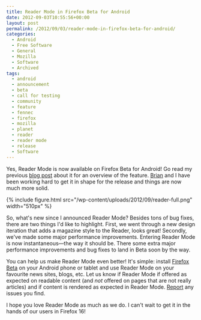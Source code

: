 ```yaml
---
title: Reader Mode in Firefox Beta for Android
date: 2012-09-03T10:55:56+00:00
layout: post
permalink: /2012/09/03/reader-mode-in-firefox-beta-for-android/
categories:
  - Android
  - Free Software
  - General
  - Mozilla
  - Software
  - Archived
tags:
  - android
  - announcement
  - beta
  - call for testing
  - community
  - feature
  - fennec
  - firefox
  - mozilla
  - planet
  - reader
  - reader mode
  - release
  - Software
---
```

Yes, Reader Mode is now available on Firefox Beta for Android! Go read my
previous [blog
post](http://lucasr.org/2012/06/21/reader-mode-in-firefox-mobile/) about it for
an overview of the feature. [Brian](http://thebnich.com/blog/) and I have been
working hard to get it in shape for the release and things are now much more
solid.

{% include figure.html src="/wp-content/uploads/2012/09/reader-full.png"
width="510px" %}

So, what's new since I announced Reader Mode? Besides tons of bug fixes, there
are two things I'd like to highlight. First, we went through a new design
iteration that adds a magazine style to the Reader, looks great! Secondly,
we've made some major performance improvements. Entering Reader Mode
is now instantaneous—the way it should be. There some extra major
performance improvements and bug fixes to land in Beta soon by the
way.

You can help us make Reader Mode even better! It's simple: install [Firefox
Beta](https://play.google.com/store/apps/details?id=org.mozilla.firefox_beta)
on your Android phone or tablet and use Reader Mode on your favourite news
sites, blogs, etc. Let us know if Reader Mode if offered as expected on
readable content (and _not_ offered on pages that are not really articles) and
if content is rendered as expected in Reader Mode.
[Report](https://bugzilla.mozilla.org/enter_bug.cgi?product=Firefox%20for%20Android)
any issues you find.

I hope you love Reader Mode as much as we do. I can't wait to get it in the
hands of our users in Firefox 16!
